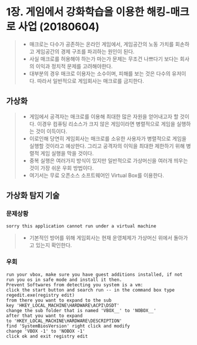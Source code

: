# 1장. 게임에서 강화학습을 이용한 해킹-매크로 사업 (20180604)

> - 매크로는 다수가 공존하는 온라인 게임에서, 게임공간의 노동 가치를 회손하고
게임공간의 경제 구조를 파괴하는 원인이 된다.
> - 사실 매크로를 허용해야 하는가 마는가 문제는 무조건 나쁘다기 보다는
회사의 이익과 정치적 문제를 고려해야한다.
> - 대부분의 경우 매크로 이용자는 소수이며, 피해를 보는 것은 다수의 유저이다.
따라서 일반적으로 게임회사는 매크로를 금지한다.

## 가상화

> - 게임에서 공격자는 매크로를 이용해 최대한 많은 자원을 얻어내고자 할 것이다.
이경우 컴퓨팅 리소스가 크지 않은 게임이라면 병렬적으로 게임을 실행하는 것이 이득이다.
> - 이로인해 당연히 게임회사는 매크로를 소유한 사용자가 병렬적으로 게임을 실행할 것이라고 예상한다.
그리고 공격자의 이익을 최대한 제한하기 위해 병렬적 게임 실행을 막을 것이다.
> - 중복 실행은 여러가지 방식이 있지만
일반적으로 가상머신을 여러개 띄우는 것이 가장 쉬운 우회 방법이다. 
> - 여기서는 무료 오픈소스 소프트웨어인 Virtual Box를 이용한다.

## 가상화 탐지 기술

### 문제상황
```sorry this application cannot run under a virtual machine```
> - 기본적인 방어를 위해 게임회사는 현재 운영체제가 가상머신 위에서 돌아가고 있는지 확인한다.

### 우회
```
run your vbox, make sure you have guest additions installed, if not run you os in safe mode and install it then.
Prevent Softwares from detecting you system is a vm:
click the start button and search run -- in the command box type regedit.exe(registry edit)
from there you want to expand to the sub key 'HKEY_LOCAL_MACHINE\HARDWARE\ACPI\DSDT'
change the sub folder that is named 'VBOX__' to 'NOBOX__'
after that you want to expand to 'HKEY_LOCAL_MACHINE\HARDWARE\DESCRIPTION'
find 'SystemBiosVersion' right click and modify 
change 'VBOX -1' to 'NOBOX -1'
click ok and exit registry edit
```